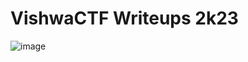 # VishwaCTF Writeups 2k23

![image](https://user-images.githubusercontent.com/76834257/229366371-7e339e34-bbc8-430b-854b-0f29053a1b29.png)
